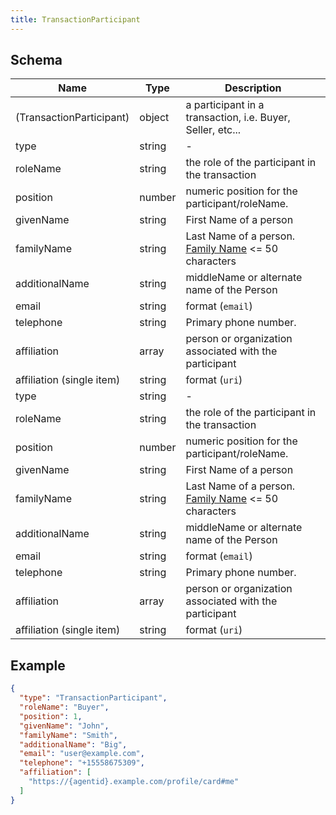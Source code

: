 ```yaml
---
title: TransactionParticipant
---
```

## Schema

| Name | Type | Description |
|---|---|---|
| (TransactionParticipant) | object | a participant in a transaction, i.e. Buyer, Seller, etc... |
| type | string | - |
| roleName | string | the role of the participant in the transaction |
| position | number | numeric position for the participant/roleName. |
| givenName | string | First Name of a person |
| familyName | string | Last Name of a person. [Family Name](https://schema.org/familyName) <span class='constraints'><= 50 characters</span> |
| additionalName | string | middleName or alternate name of the Person |
| email | string |  <span class='constraints'>format (`email`)</span> |
| telephone | string | Primary phone number. |
| affiliation | array<string> | person or organization associated with the participant |
| affiliation (single item) | string |  <span class='constraints'>format (`uri`)</span> |
| type | string | - |
| roleName | string | the role of the participant in the transaction |
| position | number | numeric position for the participant/roleName. |
| givenName | string | First Name of a person |
| familyName | string | Last Name of a person. [Family Name](https://schema.org/familyName) <span class='constraints'><= 50 characters</span> |
| additionalName | string | middleName or alternate name of the Person |
| email | string |  <span class='constraints'>format (`email`)</span> |
| telephone | string | Primary phone number. |
| affiliation | array<string> | person or organization associated with the participant |
| affiliation (single item) | string |  <span class='constraints'>format (`uri`)</span> |

## Example



```json
{
  "type": "TransactionParticipant",
  "roleName": "Buyer",
  "position": 1,
  "givenName": "John",
  "familyName": "Smith",
  "additionalName": "Big",
  "email": "user@example.com",
  "telephone": "+15558675309",
  "affiliation": [
    "https://{agentid}.example.com/profile/card#me"
  ]
}
```
